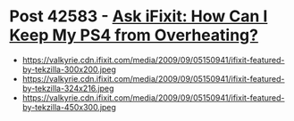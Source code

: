 # Post 42583 - [Ask iFixit: How Can I Keep My PS4 from Overheating?](https://www.ifixit.com/News/42583/ask-ifixit-how-can-i-keep-my-ps4-from-overheating)

- https://valkyrie.cdn.ifixit.com/media/2009/09/05150941/ifixit-featured-by-tekzilla-300x200.jpeg
- https://valkyrie.cdn.ifixit.com/media/2009/09/05150941/ifixit-featured-by-tekzilla-324x216.jpeg
- https://valkyrie.cdn.ifixit.com/media/2009/09/05150941/ifixit-featured-by-tekzilla-450x300.jpeg
